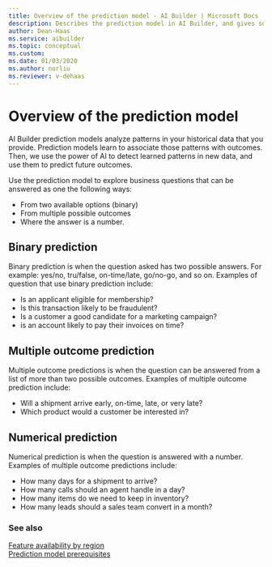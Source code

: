 ```yaml
---
title: Overview of the prediction model - AI Builder | Microsoft Docs
description: Describes the prediction model in AI Builder, and gives some examples of how you might use it.
author: Dean-Haas
ms.service: aibuilder
ms.topic: conceptual
ms.custom: 
ms.date: 01/03/2020
ms.author: norliu
ms.reviewer: v-dehaas
---
```


# Overview of the prediction model

AI Builder prediction models analyze patterns in your historical data that you provide.  Prediction models learn to associate those patterns with outcomes. Then, we use the power of AI to detect learned patterns in new data, and use them to predict future outcomes.

Use the prediction model to explore business questions that can be answered as one the following ways:

- From two available options (binary)
- From multiple possible outcomes
- Where the answer is a number.

## Binary prediction

Binary prediction is when the question asked has two possible answers. For example: yes/no, tru/false, on-time/late, go/no-go, and so on. Examples of question that use binary prediction include:

- Is an applicant eligible for membership?
- Is this transaction likely to be fraudulent?
- Is a customer a good candidate for a marketing campaign?
- is an account likely to pay their invoices on time?

## Multiple outcome prediction

Multiple outcome predictions is when the question can be answered from a list of more than two possible outcomes. Examples of multiple outcome prediction include:

- Will a shipment arrive early, on-time, late, or very late?
- Which product would a customer be interested in?

## Numerical prediction

Numerical prediction is when the question is answered with a number. Examples of multiple outcome predictions include:

- How many days for a shipment to arrive?
- How many calls should an agent handle in a day?
- How many items do we need to keep in inventory?
- How many leads should a sales team convert in a month?


### See also

[Feature availability by region](availability-region.md)  
[Prediction model prerequisites](prediction-prereq.md)
